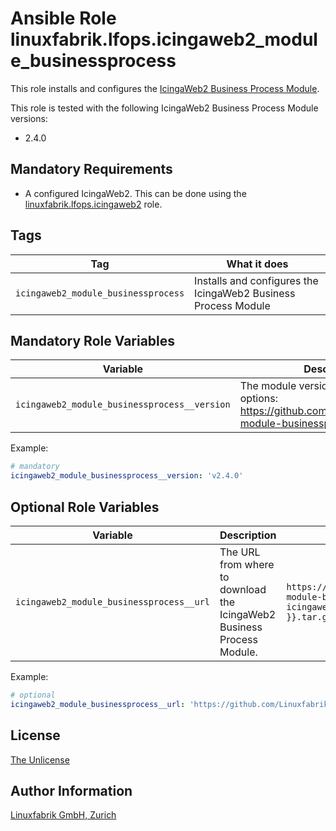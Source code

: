 # Ansible Role linuxfabrik.lfops.icingaweb2_module_businessprocess

This role installs and configures the [IcingaWeb2 Business Process Module](https://github.com/Icinga/icingaweb2-module-businessprocess).

This role is tested with the following IcingaWeb2 Business Process Module versions:

* 2.4.0


## Mandatory Requirements

* A configured IcingaWeb2. This can be done using the [linuxfabrik.lfops.icingaweb2](https://github.com/linuxfabrik/lfops/tree/main/roles/icingaweb2) role.


## Tags

| Tag                                 | What it does                                                   |
| ---                                 | ------------                                                   |
| `icingaweb2_module_businessprocess` | Installs and configures the IcingaWeb2 Business Process Module |


## Mandatory Role Variables

| Variable                             | Description                                                                                                        |
| --------                             | -----------                                                                                                        |
| `icingaweb2_module_businessprocess__version` | The module version to install. Possible options: https://github.com/Icinga/icingaweb2-module-businessprocess/releases. |

Example:
```yaml
# mandatory
icingaweb2_module_businessprocess__version: 'v2.4.0'
```


## Optional Role Variables

| Variable | Description | Default Value |
| -------- | ----------- | ------------- |
| `icingaweb2_module_businessprocess__url` | The URL from where to download the IcingaWeb2 Business Process Module. | `https://github.com/Icinga/icingaweb2-module-businessprocess/archive/{{ icingaweb2_module_businessprocess__version }}.tar.gz` |

Example:
```yaml
# optional
icingaweb2_module_businessprocess__url: 'https://github.com/Linuxfabrik/icingaweb2-module-businessprocess/archive/{{ icingaweb2_module_businessprocess__version }}.tar.gz'
```


## License

[The Unlicense](https://unlicense.org/)


## Author Information

[Linuxfabrik GmbH, Zurich](https://www.linuxfabrik.ch)
